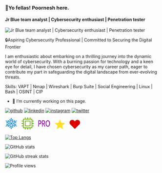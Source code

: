 ### 👋Yo fellas! Poornesh here.
#### Jr Blue team analyst | Cybersecurity enthusiast | Penetration tester
![Jr Blue team analyst | Cybersecurity enthusiast | Penetration tester](https://tenor.com/en-GB/view/hacking-gif-20202201)

🔒Aspiring Cybersecurity Professional | Committed to Securing the Digital Frontier 

I am enthusiastic about embarking on a thrilling journey into the dynamic world of cybersecurity. With a burning passion for technology and a keen eye for detail, I have chosen cybersecurity as my career path, eager to contribute my part in safeguarding the digital landscape from ever-evolving threats.

Skills: VAPT | Nmap | Wireshark | Burp Suite | Social Engineering | Linux | Bash | OSINT | CIP

- 🔭 I’m currently working on this page. 


[<img src='https://cdn.jsdelivr.net/npm/simple-icons@3.0.1/icons/github.svg' alt='github' height='40'>](https://github.com/Sai-poornesh04)  [<img src='https://cdn.jsdelivr.net/npm/simple-icons@3.0.1/icons/linkedin.svg' alt='linkedin' height='40'>](https://www.linkedin.com/in/https://www.linkedin.com/in/sai-poornesh-kavili-0b4bab220//)  [<img src='https://cdn.jsdelivr.net/npm/simple-icons@3.0.1/icons/instagram.svg' alt='instagram' height='40'>](https://www.instagram.com/_poorneshhh_04/)  [<img src='https://cdn.jsdelivr.net/npm/simple-icons@3.0.1/icons/twitter.svg' alt='twitter' height='40'>](https://twitter.com/saipoornesh04)  

<a href='https://archiveprogram.github.com/'><img src='https://raw.githubusercontent.com/acervenky/animated-github-badges/master/assets/acbadge.gif' width='40' height='40'></a> <a href='https://docs.github.com/en/developers'><img src='https://raw.githubusercontent.com/acervenky/animated-github-badges/master/assets/devbadge.gif' width='40' height='40'></a> <a href='https://github.com/pricing'><img src='https://raw.githubusercontent.com/acervenky/animated-github-badges/master/assets/pro.gif' width='40' height='40'></a> <a href='https://stars.github.com/'><img src='https://raw.githubusercontent.com/acervenky/animated-github-badges/master/assets/starbadge.gif' width='35' height='35'></a> <a href='https://docs.github.com/en/github/supporting-the-open-source-community-with-github-sponsors'><img src='https://raw.githubusercontent.com/acervenky/animated-github-badges/master/assets/sponsorbadge.gif' width='35' height='35'></a> 

[![Top Langs](https://github-readme-stats.vercel.app/api/top-langs/?username=Sai-poornesh04)](https://github.com/anuraghazra/github-readme-stats)

![GitHub stats](https://github-readme-stats.vercel.app/api?username=Sai-poornesh04&show_icons=true)  

![GitHub streak stats](https://streak-stats.demolab.com/?user=Sai-poornesh04)  

![Profile views](https://gpvc.arturio.dev/Sai-poornesh04)  
